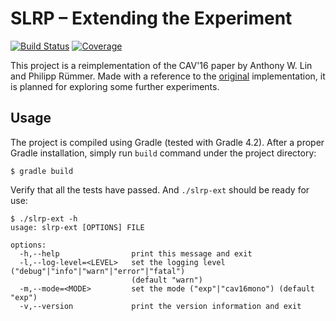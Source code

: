 # SLRP – Extending the Experiment

[![Build Status](https://travis-ci.org/hsuhw/slrp-ext.svg?branch=develop)](https://travis-ci.org/hsuhw/slrp-ext)
[![Coverage](https://codecov.io/gh/hsuhw/slrp-ext/graph/badge.svg)](https://codecov.io/gh/hsuhw/slrp-ext)

This project is a reimplementation of the CAV'16 paper by
Anthony W. Lin and Philipp Rümmer.  Made with a reference to the
[original](https://github.com/uuverifiers/autosat/tree/master/LivenessProver)
implementation, it is planned for exploring some further experiments.

## Usage

The project is compiled using Gradle (tested with Gradle 4.2).  After
a proper Gradle installation, simply run `build` command under the project
directory:

```
$ gradle build
```

Verify that all the tests have passed.  And `./slrp-ext` should be
ready for use:

```
$ ./slrp-ext -h
usage: slrp-ext [OPTIONS] FILE

options:
  -h,--help                print this message and exit
  -l,--log-level=<LEVEL>   set the logging level ("debug"|"info"|"warn"|"error"|"fatal")
                           (default "warn")
  -m,--mode=<MODE>         set the mode ("exp"|"cav16mono") (default "exp")
  -v,--version             print the version information and exit
```

